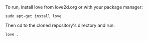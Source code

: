 To run, install love from love2d.org or with your package manager:

    sudo apt-get install love

Then cd to the cloned repository's directory and run:

    love .


